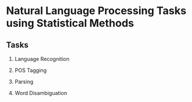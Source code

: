 # Natural Language Processing Tasks using Statistical Methods

## Tasks

1. Language Recognition

2. POS Tagging

3. Parsing

4. Word Disambiguation